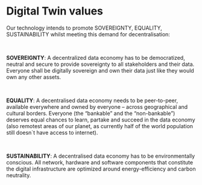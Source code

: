 # Digital Twin values


Our technology intends to promote SOVEREIGNTY, EQUALITY, SUSTAINABILITY whilst meeting this demand for decentralisation:

<br>

**SOVEREIGNTY**: A decentralized data economy has to be democratized, neutral and secure to provide sovereignty to all stakeholders and their data. Everyone shall be digitally sovereign and own their data just like they would own any other assets.

<br>

**EQUALITY**: A decentralised data economy needs to be peer-to-peer, available everywhere and owned by everyone – across geographical and cultural borders. Everyone (the “bankable” and the “non-bankable”) deserves equal chances to learn, partake and succeed in the data economy (also remotest areas of our planet, as currently half of the world population still doesn`t have access to internet).

<br>

**SUSTAINABILITY**: A decentralised data economy has to be environmentally conscious. All network, hardware and software components that constitute the digital infrastructure are optimized around energy-efficiency and carbon neutrality.
